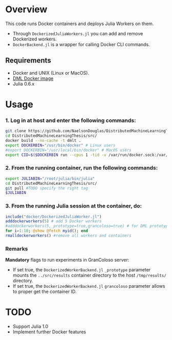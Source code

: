 # Overview
This code runs Docker containers and deploys Julia Workers on them.

* Through `DockerizedJuliaWorkers.jl` you can add and remove Dockerized workers.
* `DockerBackend.jl` is a wrapper for calling Docker CLI commands.

## Requirements

* Docker and UNIX (Linux or MacOS).
* [DML Docker image](https://github.com/NaelsonDouglas/DistributedMachineLearningThesis#build-the-docker-image)
* Julia 0.6.x

# Usage

### 1. Log in at host and enter the following commands:

```bash
git clone https://github.com/NaelsonDouglas/DistributedMachineLearningThesis.git
cd DistributedMachineLearningThesis/src/
docker build --no-cache -t dmlt .
export DOCKERBIN="/usr/bin/docker" # Linux users
#export DOCKERBIN="/usr/local/bin/docker" # MacOS users
export CID=$($DOCKERBIN run --cpus 1 -tid -v /var/run/docker.sock:/var/run/docker.sock -v $DOCKERBIN:/usr/bin/docker -v /tmp/results:/DistributedMachineLearningThesis/src/results dmlt) -v /tmp/Snapshots:/DistributedMachineLearningThesis/src/Snapshots && $DOCKERBIN exec -ti $CID /bin/bash
```


### 2. From the running container, run the following commands:

```bash
export JULIABIN="/root/julia/bin/julia"
cd DistributedMachineLearningThesis/src/
git pull #TODO specify the right tag
$JULIABIN
```

### 3. From the running Julia session at the container, do:

```julia
include("docker/DockerizedJuliaWorker.jl")
adddockerworkers(5) # add 5 Docker workers
#adddockerworkers(5,_prototype=true,grancoloso=true) # for DML prototyping at GranColoso
for i=1:10; @show @fetch myid(); end
rmalldockerworkers() #remove all workers and containers
```
### Remarks

**Mandatory** flags to run experiments in GranColoso server:

* If set true, the `DockerizedWorkerBackend.jl` `_prototype` parameter mounts the `../src/results` container directory to the host `/tmp/results/` directory.
* If set true, the `DockerizedWorkerBackend.jl` `grancoloso` parameter allows to proper get the container ID.


# TODO

* Support Julia 1.0
* Implement further Docker features
